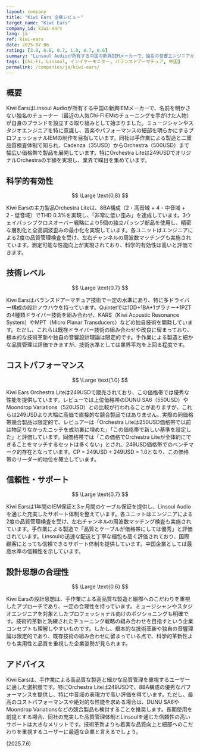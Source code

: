 ```yaml
---
layout: company
title: "Kiwi Ears 企業レビュー"
target_name: "Kiwi Ears"
company_id: kiwi-ears
lang: ja
ref: kiwi-ears
date: 2025-07-06
rating: [3.8, 0.8, 0.7, 1.0, 0.7, 0.6]
summary: "Linsoul Audioが所有する中国の新興IEMメーカーで、独名の音響エンジニアが設立したブランドです。手作業による高品質な組み立てと二重品質検査体制で知られ、Orchestra Lite（249USD）は8BA構成で優秀な性能を示し、249USD価格帯でのベンチマーク的存在となっています。同価格帯での直接的競合製品は限定的で、レビュアーからはこの価格帯で新しい基準を設定したと評価されています。技術革新よりも品質と細部へのこだわりを重視するユーザーに適した企業です。"
tags: [Chi-Fi, Linsoul, インイヤーモニター, バランスドアーマチュア, 中国]
permalink: /companies/ja/kiwi-ears/
---
```

## 概要

Kiwi EarsはLinsoul Audioが所有する中国の新興IEMメーカーで、名前を明かさない独名のチューナー（最近の人気Chi-FiIEMのチューニングを手がけた人物）が自身のブランドを設立する取り組みとして始まりました。ミュージシャンやスタジオエンジニアを特に意識し、音楽やパフォーマンスの細部を明らかにするプロフェッショナルIEMの制作を目指しています。同社は手作業による製造と二重品質検査体制で知られ、Cadenza（35USD）からOrchestra（500USD）まで幅広い価格帯で製品を展開しています。特にOrchestra Liteは249USDでオリジナルOrchestraの半額を実現し、業界で瞨目を集めています。

## 科学的有効性

$$ \Large \text{0.8} $$

Kiwi Earsの主力製品Orchestra Liteは、8BA構成（2・高音域 + 4・中音域 + 2・低音域）でTHD 0.3%を実現し、「非常に低い歪み」を達成しています。3ウェイパッシブクロスオーバー戦略により5個の独立パッシブ部品を使用し、精密な層別化と全高調波歪みの最小化を実現しています。各ユニットはエンジニアによる2度の品質管理検査を受け、左右チャンネルの周波数マッチングも実施されています。測定可能な性能向上が実現されており、科学的有効性は高いと評価できます。

## 技術レベル

$$ \Large \text{0.7} $$

Kiwi Earsはバランスドアーマチュア技術で一定の水準にあり、特に多ドライバー構成の設計ノウハウを持っています。Quintetでは1DD+1BA+1プラナー+1PZTの4種類ドライバー技術を組み合わせ、KARS（Kiwi Acoustic Resonance System）やMPT（Micro Planar Transducers）などの独自技術を開発しています。ただし、これらは既存ドライバー技術の組み合わせや改良に留まっており、根本的な技術革新や独自の音響設計理論は限定的です。手作業による製造と細かな品質管理は評価できますが、技術水準としては業界平均を上回る程度です。

## コストパフォーマンス

$$ \Large \text{1.0} $$

Kiwi Ears Orchestra Liteは249USDで販売されており、この価格帯では優秀な性能を提供しています。レビューでは上位価格帯のDUNU SA6（550USD）やMoondrop Variations（520USD）との比較が行われることがありますが、これらは249USDより大幅に高価で直接的な競合製品ではありません。実際の同価格帯競合製品は限定的で、レビュアーは「Orchestra Liteは250USD価格帯で以前は物足りなかったニッチを成功裏に埋めた」「この価格帯で新しい基準を設定した」と評価しています。同価格帯では「この価格でOrchestra Liteが全体的にできることをマッチするセットは多くない」とされ、249USD価格帯でのベンチマーク的存在となっています。CP = 249USD ÷ 249USD = 1.0となり、この価格帯のリーダー的地位を確立しています。

## 信頼性・サポート

$$ \Large \text{0.7} $$

Kiwi Earsは1年間のIEM保証と3ヶ月間のケーブル保証を提供し、Linsoul Audioを通じた充実したサポート体制を整えています。各ユニットはエンジニアによる2度の品質管理検査を受け、左右チャンネルの周波数マッチング検査も実施されています。手作業による製造で「品質とケーブルが価格帯にしては優秀」と評価されています。Linsoulの迅速な配送と丁寧な梱包も高く評価されており、国際顧客にとっても信頼できるサポート体制を提供しています。中国企業としては最高水準の信頼性を示しています。

## 設計思想の合理性

$$ \Large \text{0.6} $$

Kiwi Earsの設計思想は、手作業による高品質な製造と細部へのこだわりを重視したアプローチであり、一定の合理性を持っています。ミュージシャンやスタジオエンジニアを対象としたプロフェッショナル向けのポジショニングも明確です。技術的革新と洗練されたチューニング戦略の組み合わせを目指すという企業コンセプトも理解しやすいものです。しかし、根本的な技術革新や独自の音響理論は限定的であり、既存技術の組み合わせに留まっている点で、科学的革新性よりも実用性と品質を重視した企業姿勢が見られます。

## アドバイス

Kiwi Earsは、手作業による高品質な製造と細かな品質管理を重視するユーザーに適した選択肢です。特にOrchestra Liteは249USDで、8BA構成の優秀なパフォーマンスを提供し、特に中音域の表現力で高い評価を得ています。ただし、最高のコストパフォーマンスや絶対的な性能を求める場合は、DUNU SA6やMoondrop Variationsなどの競合製品も検討することを推奨します。長期使用を前提とする場合、同社の充実した品質管理体制とLinsoulを通じた信頼性の高いサポートは大きなメリットです。技術革新よりも着実な品質向上と細部へのこだわりを重視するユーザーに最適な企業と言えるでしょう。

(2025.7.6)